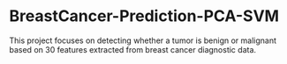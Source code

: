 # BreastCancer-Prediction-PCA-SVM
This project focuses on detecting whether a tumor is benign or malignant based on 30 features extracted from breast cancer diagnostic data.
